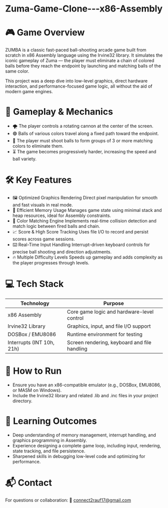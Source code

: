 # Zuma-Game-Clone---x86-Assembly

# 🎮 Game Overview
ZUMBA is a classic fast-paced ball-shooting arcade game built from scratch in x86 Assembly language using the Irvine32 library. It simulates the iconic gameplay of Zuma — the player must eliminate a chain of colored balls before they reach the endpoint by launching and matching balls of the same color.

This project was a deep dive into low-level graphics, direct hardware interaction, and performance-focused game logic, all without the aid of modern game engines.

# 🧠 Gameplay & Mechanics
- 🌪️ The player controls a rotating cannon at the center of the screen.
- 🟢 Balls of various colors travel along a fixed path toward the endpoint.
- 🎯 The player must shoot balls to form groups of 3 or more matching colors to eliminate them.
- ⏳ The game becomes progressively harder, increasing the speed and ball variety.

# 🛠 Key Features
- 🖼️ Optimized Graphics Rendering
Direct pixel manipulation for smooth and fast visuals in real mode.
- 💾 Efficient Memory Usage
Manages game state using minimal stack and heap resources, ideal for Assembly constraints.
- 🎨 Color Matching Engine
Implements real-time collision detection and match logic between fired balls and chain.
- 📈 Score & High Score Tracking
Uses file I/O to record and persist scores across game sessions.
- ⌨️ Real-Time Input Handling
Interrupt-driven keyboard controls for precise ball shooting and direction adjustments.
- 🔥 Multiple Difficulty Levels
Speeds up gameplay and adds complexity as the player progresses through levels.

# 💻 Tech Stack
| Technology                | Purpose                                      |
| ------------------------- | -------------------------------------------- |
| x86 Assembly              | Core game logic and hardware-level control   |
| Irvine32 Library          | Graphics, input, and file I/O support        |
| DOSBox / EMU8086          | Runtime environment for testing              |
| Interrupts (INT 10h, 21h) | Screen rendering, keyboard and file handling |


# 🏁 How to Run
- Ensure you have an x86-compatible emulator (e.g., DOSBox, EMU8086, or MASM on Windows).
- Include the Irvine32 library and related .lib and .inc files in your project directory.

# 🎯 Learning Outcomes
- Deep understanding of memory management, interrupt handling, and graphics programming in Assembly.
- Experience designing a complete game loop, including input, rendering, state tracking, and file persistence.
- Sharpened skills in debugging low-level code and optimizing for performance.

# 📬 Contact
For questions or collaboration:
📧 connect2rauf17@gmail.com

